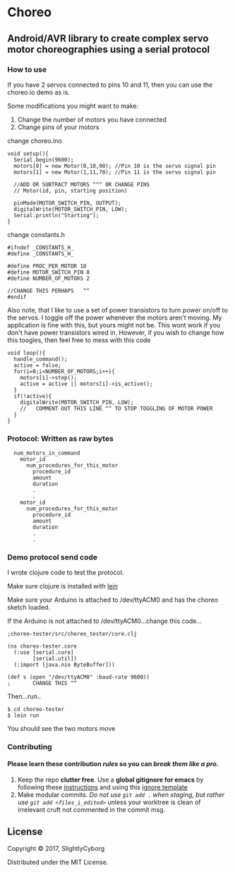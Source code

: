 # Choreo
## Android/AVR library to create complex servo motor choreographies using a serial protocol 

### How to use

If you have 2 servos connected to pins 10 and 11, then you can use the choreo.io demo as is.

Some modifications you might want to make:

1) Change the number of motors you have connected
2) Change pins of your motors

change choreo.ino
```
void setup(){
  Serial.begin(9600);
  motors[0] = new Motor(0,10,90); //Pin 10 is the servo signal pin
  motors[1] = new Motor(1,11,70); //Pin 11 is the servo signal pin
  
  //ADD OR SUBTRACT MOTORS ^^^ OR CHANGE PINS
  // Motor(id, pin, starting position)

  pinMode(MOTOR_SWITCH_PIN, OUTPUT);
  digitalWrite(MOTOR_SWITCH_PIN, LOW);
  Serial.println("Starting");
}
```

change constants.h

```
#ifndef _CONSTANTS_H_
#define _CONSTANTS_H_

#define PROC_PER_MOTOR 10
#define MOTOR_SWITCH_PIN 8
#define NUMBER_OF_MOTORS 2

//CHANGE THIS PERHAPS   ^^
#endif
```

Also note, that I like to use a set of power transistors to turn power on/off to the servos.
I toggle off the power whenever the motors aren't moving. 
My application is fine with this, but yours might not be.
This wont work if you don't have power transistors wired in.
However, if you wish to change how this toogles, then feel free to mess with this code

```
void loop(){
  handle_command();
  active = false;
  for(i=0;i<NUMBER_OF_MOTORS;i++){
    motors[i]->step();
    active = active || motors[i]->is_active();
  }
  if(!active){
    digitalWrite(MOTOR_SWITCH_PIN, LOW);
    //   COMMENT OUT THIS LINE ^^ TO STOP TOGGLING OF MOTOR POWER
  }
}
```

### Protocol: Written as raw bytes
```
  num_motors_in_command
    motor_id
      num_procedures_for_this_motor
        procedure_id
        amount
        duration
        .
        .
    motor_id
      num_procedures_for_this_motor
        procedure_id
        amount
        duration
        .
        .

```

### Demo protocol send code

I wrote clojure code to test the protocol.

Make sure clojure is installed with [lein](https://github.com/technomancy/leiningen)

Make sure your Arduino is attached to /dev/ttyACM0 and has the choreo sketch loaded.

If the Arduino is not attached to /dev/ttyACM0...change this code...


```
;choreo-tester/src/choreo_tester/core.clj

(ns choreo-tester.core
  (:use [serial.core]
        [serial.util])
  (:import [java.nio ByteBuffer]))

(def s (open "/dev/ttyACM0" :baud-rate 9600))
;       CHANGE THIS ^^

```


Then...run..
```
$ cd choreo-tester
$ lein run
```

You should see the two motors move

### Contributing

#### Please learn these contribution _rules_ so you can _break them like a pro_. 

1. Keep the repo **clutter free**. Use a **global gitignore for emacs** by following these [instructions](https://help.github.com/articles/ignoring-files/#create-a-global-gitignore) and using this [ignore template](https://github.com/github/gitignore/blob/master/Global/Emacs.gitignore)
2. Make modular commits. *Do not use `git add .` when staging, but rather use `git add <files_i_edited>`* unless your worktree is clean of irrelevant cruft not commented in the commit msg.

## License


Copyright © 2017, SlightlyCyborg

Distributed under the MIT License.
